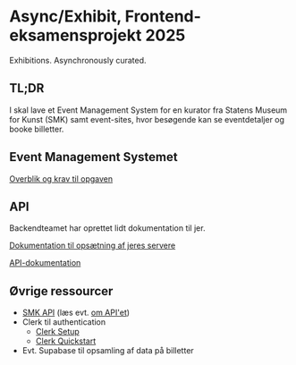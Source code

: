 # Async/Exhibit, Frontend-eksamensprojekt 2025

Exhibitions. Asynchronously curated.

## TL;DR

I skal lave et Event Management System for en kurator fra Statens Museum for Kunst (SMK) samt event-sites, hvor besøgende kan se eventdetaljer og booke billetter.

## Event Management Systemet

[Overblik og krav til opgaven](OPGAVE.md)

## API

Backendteamet har oprettet lidt dokumentation til jer.

[Dokumentation til opsætning af jeres servere](REMOTESERVER.md)

[API-dokumentation](https://daviatkea.github.io/API/)

## Øvrige ressourcer

- [SMK API](https://api.smk.dk/api/v1/docs/) (læs evt. [om API'et](https://www.smk.dk/article/om-smk-open/))
- Clerk til authentication
  - [Clerk Setup](https://clerk.com/docs/quickstarts/setup-clerk)
  - [Clerk Quickstart](https://clerk.com/docs/quickstarts/nextjs)
- Evt. Supabase til opsamling af data på billetter
